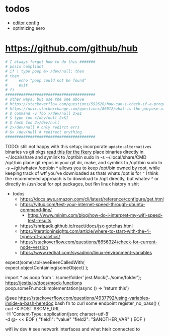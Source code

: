 # todos

- [editor config](https://github.com/editorconfig/editorconfig/wiki/EditorConfig-Properties)
- optimizing eero

# <https://github.com/github/hub>

```sh
# I always forget how to do this #######
# posix compliant
# if ! type poop &> /dev/null; then
# then
#     echo "poop could not be found"
#     exit
# fi
########################################
# other ways, but use the one above
# https://stackoverflow.com/questions/592620/how-can-i-check-if-a-program-exists-from-a-bash-script
# https://unix.stackexchange.com/questions/86012/what-is-the-purpose-of-the-hash-command
# $ command -v foo >/dev/null 2>&1
# $ type foo >/dev/null 2>&1
# $ hash foo 2>/dev/null
# 2>/dev/null # only redirct errs
# &> /dev/null # redirect erything
########################################
```

TODO: still not happy with this setup; incorporate `update-alternatives`
binaries vs git pkgs
  [read this for the fkery](https://unix.stackexchange.com/questions/11544/what-is-the-difference-between-opt-and-usr-local)
  place binaries directly in ~/.local/share and symlink to /opt/bin
    sudo ln -s ~/.local/share/CMD /opt/bin
  place git repos in your git dir, make, and symlink to /opt/bin
    sudo ln -s ~/git/whatev /opt/bin
  ^ allows you to keep /opt/bin owned by root, while keeping track of wtf you've downloaded as thats whats /opt is for
  ^ I think the recommened approach is to download to /opt directly, but whatev
  ^ or directly in /usr/local for opt packages, but fkn linux history n shit

- todos
  - <https://docs.aws.amazon.com/cli/latest/reference/configure/get.html>
  - <https://vitux.com/test-your-internet-speed-through-ubuntu-command-line/>
    - <https://www.minim.com/blog/how-do-i-interpret-my-wifi-speed-test-results>
  - <https://shripadk.github.io/react/docs/jsx-gotchas.html>
  - <https://iterationinsights.com/article/where-to-start-with-the-4-types-of-analytics/>
  - <https://stackoverflow.com/questions/6656324/check-for-current-node-version>
  - <https://www.redhat.com/sysadmin/linux-environment-variables>

expect(some).toHaveBeenCalledWith(
        expect.objectContaining(someObject)
      );

import * as poop from '../some/folder'
jest.Mock('../some/folder');
<https://jestjs.io/docs/mock-functions>
poop.someFn.mockImplementation(async () => 'return this')

@see <https://stackoverflow.com/questions/4937792/using-variables-inside-a-bash-heredoc>
bash fn to curl some endpoint
register_no_pass() {
  curl -X POST $SOME_URL \
  -H 'Content-Type: application/json; charset=utf-8' \
  -d @- << EOF
    {
      "field1": "value"
      "field2": "$ANOTHER_VAR"
    }
EOF
}

wifi
  iw dev # see network interfaces and what hteir connected to
